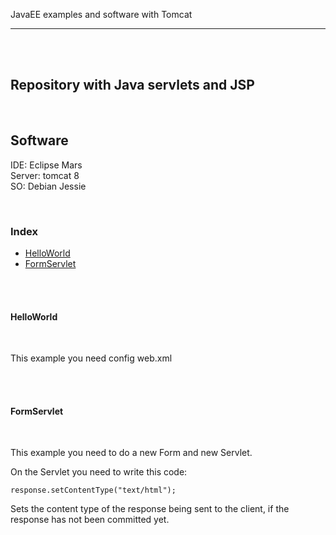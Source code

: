 JavaEE examples and software with Tomcat
<hr>
<br><br>
<h2>Repository with Java servlets and JSP</h2>
<br>
<h2>Software</h2>

IDE: Eclipse Mars<br>
Server: tomcat 8<br>
SO: Debian Jessie<br>

<br>

<h3>Index</h3>
<ul>
	<li><a href=#HelloWorld>HelloWorld</a></li>
	<li><a href=#FormServlet>FormServlet</a></li>
</ul>


<br><br>

<h4 id="HelloWorld">HelloWorld</h4>
<br>
<p>This example you need config web.xml </p>
<br><br>

<h4 id="FormServlet">FormServlet</h4>
<br>
<p>This example you need to do a new Form and new Servlet.</p>
<p>On the Servlet you need to write this code:</p>
<code>response.setContentType("text/html");</code>
<p>Sets the content type of the response being sent to the client, 
	if the response has not been committed yet.</p>
<br><br>

